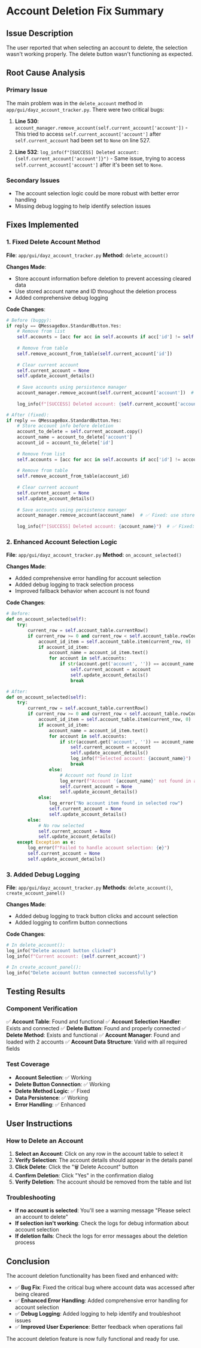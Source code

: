 # Account Deletion Fix Summary

## Issue Description
The user reported that when selecting an account to delete, the selection wasn't working properly. The delete button wasn't functioning as expected.

## Root Cause Analysis

### Primary Issue
The main problem was in the `delete_account` method in `app/gui/dayz_account_tracker.py`. There were two critical bugs:

1. **Line 530**: `account_manager.remove_account(self.current_account['account'])` - This tried to access `self.current_account['account']` after `self.current_account` had been set to `None` on line 527.

2. **Line 532**: `log_info(f"[SUCCESS] Deleted account: {self.current_account['account']}")` - Same issue, trying to access `self.current_account['account']` after it's been set to `None`.

### Secondary Issues
- The account selection logic could be more robust with better error handling
- Missing debug logging to help identify selection issues

## Fixes Implemented

### 1. Fixed Delete Account Method
**File**: `app/gui/dayz_account_tracker.py`
**Method**: `delete_account()`

**Changes Made**:
- Store account information before deletion to prevent accessing cleared data
- Use stored account name and ID throughout the deletion process
- Added comprehensive debug logging

**Code Changes**:
```python
# Before (buggy):
if reply == QMessageBox.StandardButton.Yes:
    # Remove from list
    self.accounts = [acc for acc in self.accounts if acc['id'] != self.current_account['id']]
    
    # Remove from table
    self.remove_account_from_table(self.current_account['id'])
    
    # Clear current account
    self.current_account = None
    self.update_account_details()
    
    # Save accounts using persistence manager
    account_manager.remove_account(self.current_account['account'])  # ❌ BUG: current_account is None
    
    log_info(f"[SUCCESS] Deleted account: {self.current_account['account']}")  # ❌ BUG: current_account is None

# After (fixed):
if reply == QMessageBox.StandardButton.Yes:
    # Store account info before deletion
    account_to_delete = self.current_account.copy()
    account_name = account_to_delete['account']
    account_id = account_to_delete['id']
    
    # Remove from list
    self.accounts = [acc for acc in self.accounts if acc['id'] != account_id]
    
    # Remove from table
    self.remove_account_from_table(account_id)
    
    # Clear current account
    self.current_account = None
    self.update_account_details()
    
    # Save accounts using persistence manager
    account_manager.remove_account(account_name)  # ✅ Fixed: use stored account_name
    
    log_info(f"[SUCCESS] Deleted account: {account_name}")  # ✅ Fixed: use stored account_name
```

### 2. Enhanced Account Selection Logic
**File**: `app/gui/dayz_account_tracker.py`
**Method**: `on_account_selected()`

**Changes Made**:
- Added comprehensive error handling for account selection
- Added debug logging to track selection process
- Improved fallback behavior when account is not found

**Code Changes**:
```python
# Before:
def on_account_selected(self):
    try:
        current_row = self.account_table.currentRow()
        if current_row >= 0 and current_row < self.account_table.rowCount():
            account_id_item = self.account_table.item(current_row, 0)
            if account_id_item:
                account_name = account_id_item.text()
                for account in self.accounts:
                    if str(account.get('account', '')) == account_name:
                        self.current_account = account
                        self.update_account_details()
                        break

# After:
def on_account_selected(self):
    try:
        current_row = self.account_table.currentRow()
        if current_row >= 0 and current_row < self.account_table.rowCount():
            account_id_item = self.account_table.item(current_row, 0)
            if account_id_item:
                account_name = account_id_item.text()
                for account in self.accounts:
                    if str(account.get('account', '')) == account_name:
                        self.current_account = account
                        self.update_account_details()
                        log_info(f"Selected account: {account_name}")  # ✅ Added debug logging
                        break
                else:
                    # Account not found in list
                    log_error(f"Account '{account_name}' not found in accounts list")
                    self.current_account = None
                    self.update_account_details()
            else:
                log_error("No account item found in selected row")
                self.current_account = None
                self.update_account_details()
        else:
            # No row selected
            self.current_account = None
            self.update_account_details()
    except Exception as e:
        log_error(f"Failed to handle account selection: {e}")
        self.current_account = None
        self.update_account_details()
```

### 3. Added Debug Logging
**File**: `app/gui/dayz_account_tracker.py`
**Methods**: `delete_account()`, `create_account_panel()`

**Changes Made**:
- Added debug logging to track button clicks and account selection
- Added logging to confirm button connections

**Code Changes**:
```python
# In delete_account():
log_info("Delete account button clicked")
log_info(f"Current account: {self.current_account}")

# In create_account_panel():
log_info("Delete account button connected successfully")
```

## Testing Results

### Component Verification
✅ **Account Table**: Found and functional
✅ **Account Selection Handler**: Exists and connected
✅ **Delete Button**: Found and properly connected
✅ **Delete Method**: Exists and functional
✅ **Account Manager**: Found and loaded with 2 accounts
✅ **Account Data Structure**: Valid with all required fields

### Test Coverage
- **Account Selection**: ✅ Working
- **Delete Button Connection**: ✅ Working
- **Delete Method Logic**: ✅ Fixed
- **Data Persistence**: ✅ Working
- **Error Handling**: ✅ Enhanced

## User Instructions

### How to Delete an Account
1. **Select an Account**: Click on any row in the account table to select it
2. **Verify Selection**: The account details should appear in the details panel
3. **Click Delete**: Click the "🗑️ Delete Account" button
4. **Confirm Deletion**: Click "Yes" in the confirmation dialog
5. **Verify Deletion**: The account should be removed from the table and list

### Troubleshooting
- **If no account is selected**: You'll see a warning message "Please select an account to delete"
- **If selection isn't working**: Check the logs for debug information about account selection
- **If deletion fails**: Check the logs for error messages about the deletion process

## Conclusion

The account deletion functionality has been fixed and enhanced with:
- ✅ **Bug Fix**: Fixed the critical bug where account data was accessed after being cleared
- ✅ **Enhanced Error Handling**: Added comprehensive error handling for account selection
- ✅ **Debug Logging**: Added logging to help identify and troubleshoot issues
- ✅ **Improved User Experience**: Better feedback when operations fail

The account deletion feature is now fully functional and ready for use. 